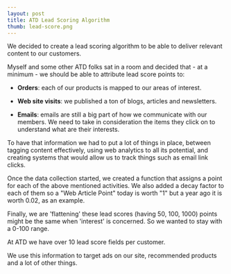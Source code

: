 ```yaml
---
layout: post
title: ATD Lead Scoring Algorithm
thumb: lead-score.png
---
```

We decided to create a lead scoring algorithm to be able to deliver relevant
content to our customers.

Myself and some other ATD folks sat in a room and decided that - at a minimum -
we should be able to attribute lead score points to:

* **Orders**: each of our products is mapped to our areas of interest.

* **Web site visits**: we published a ton of blogs, articles and newsletters.

* **Emails**: emails are still a big part of how we communicate
with our members. We need to take in consideration the items they click on
to understand what are their interests.


To have that information we had to put a lot of things in place, between
tagging content effectively, using web analytics to all its potential, and creating
systems that would allow us to track things such as email link clicks.

Once the data collection started, we created a function
that assigns a point for each of the above mentioned activities. We also added a decay factor
to each of them so a "Web Article Point" today is worth "1" but a year ago it is worth 0.02, as an example.

Finally, we are 'flattening' these lead scores (having 50, 100, 1000) points might be the same when 'interest' is concerned. So we wanted to stay with a 0-100 range.

At ATD we have over 10 lead score fields per customer.

We use this information to target ads on our site, recommended products and a lot
of other things.
